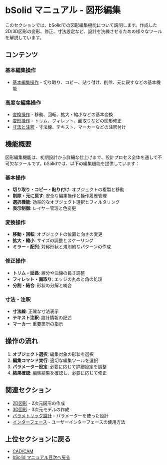 # bSolid マニュアル - 図形編集

このセクションでは、bSolidでの図形編集機能について説明します。作成した2D/3D図形の変形、修正、寸法設定など、設計を洗練させるための様々なツールを解説しています。

## コンテンツ

### 基本編集操作
- [基本編集操作](./02-05-01_basic_edit.md) - 切り取り、コピー、貼り付け、削除、元に戻すなどの基本機能

### 高度な編集操作
- [変換操作](./02-05-01_transform.md) - 移動、回転、拡大・縮小などの基本変換
- [変形操作](./02-05-02_modify.md) - トリム、フィレット、面取りなどの図形修正
- [寸法と注釈](./02-05-03_dimension.md) - 寸法線、テキスト、マーカーなどの注釈付け

## 機能概要

図形編集機能は、初期設計から詳細な仕上げまで、設計プロセス全体を通して不可欠なツールです。bSolidでは、以下の編集機能を提供しています：

### 基本操作
- **切り取り・コピー・貼り付け**: オブジェクトの複製と移動
- **削除・元に戻す**: 安全な編集操作と操作履歴管理
- **選択機能**: 効率的なオブジェクト選択とフィルタリング
- **表示制御**: レイヤー管理と色変更

### 変換操作
- **移動・回転**: オブジェクトの位置と向きの変更
- **拡大・縮小**: サイズの調整とスケーリング
- **ミラー・配列**: 対称形状と規則的なパターンの作成

### 修正操作
- **トリム・延長**: 線分や曲線の長さ調整
- **フィレット・面取り**: エッジの丸めと角の処理
- **分割・結合**: 形状の分解と統合

### 寸法・注釈
- **寸法線**: 正確な寸法表示
- **テキスト注釈**: 設計情報の記述
- **マーカー**: 重要箇所の指示

## 操作の流れ

1. **オブジェクト選択**: 編集対象の形状を選択
2. **編集コマンド実行**: 適切な編集ツールを選択
3. **パラメーター設定**: 必要に応じて詳細設定を調整
4. **結果確認**: 編集結果を確認し、必要に応じて修正

## 関連セクション

- [2D図形](../04-Geo2D/README.md) - 2次元図形の作成
- [3D図形](../06-Geo3D/README.md) - 3次元モデルの作成
- [パラメトリック設計](../07-Parametric/README.md) - パラメーターを使った設計
- [インターフェース](../10-Interface/README.md) - ユーザーインターフェースの使用方法

## 上位セクションに戻る

- [CAD/CAM](../README.md)
- [bSolid マニュアル目次へ戻る](../../README.md) 
